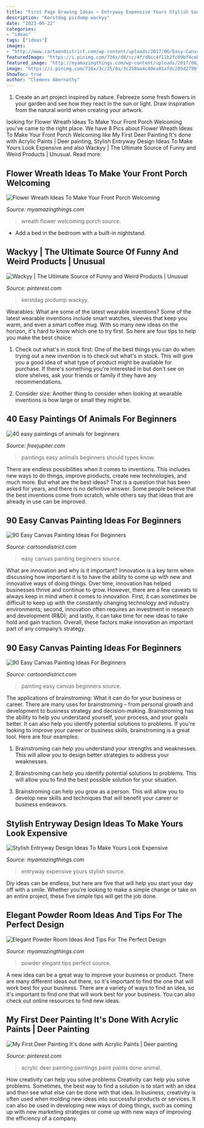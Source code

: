 ```yaml
---
title: "First Page Drawing Ideas ~ Entryway Expensive Yours Stylish Source"
description: "Kerstdag picdump wackyy"
date: "2023-06-22"
categories:
- "ideas"
tags: ["ideas"]
images:
- "http://www.cartoondistrict.com/wp-content/uploads/2017/06/Easy-Canvas-Painting-Ideas-For-Beginners0201.jpg"
featuredImage: "https://i.pinimg.com/736x/d8/cc/4f/d8cc4f11b2fc09bf4ceb85e4bf5197fe.jpg"
featured_image: "http://myamazingthings.com/wp-content/uploads/2017/08/entryway-ideas-4.png"
image: "https://i.pinimg.com/736x/3c/25/8a/3c258aa4c40ea81afdc205d279077814.jpg"
ShowToc: true
author: "Clemens Abernathy"
---
```



1. Create an art project inspired by nature. Febreeze some fresh flowers in your garden and see how they react in the sun or light. Draw inspiration from the natural world when creating your artwork.

	

		
looking for Flower Wreath Ideas To Make Your Front Porch Welcoming you've came to the right place. We have 8 Pics about Flower Wreath Ideas To Make Your Front Porch Welcoming like My First Deer Painting It&#039;s done with Acrylic Paints | Deer painting, Stylish Entryway Design Ideas To Make Yours Look Expensive and also Wackyy | The Ultimate Source of Funny and Weird Products | Unusual. Read more:
		
    
## Flower Wreath Ideas To Make Your Front Porch Welcoming

<img loading=lazy src="http://myamazingthings.com/wp-content/uploads/2017/07/flower-wreath-1.jpg" onerror="this.onerror=null;this.src='https://tse3.mm.bing.net/th?id=OIP.heR2IvaZF84yqQNwZIzEzwHaJ4&amp;pid=15.1';" alt="Flower Wreath Ideas To Make Your Front Porch Welcoming">

_Source: myamazingthings.com_

>wreath flower welcoming porch source. 

	

- Add a bed in the bedroom with a built-in nightstand.

    
## Wackyy | The Ultimate Source Of Funny And Weird Products | Unusual

<img loading=lazy src="https://i.pinimg.com/736x/3c/25/8a/3c258aa4c40ea81afdc205d279077814.jpg" onerror="this.onerror=null;this.src='https://tse2.mm.bing.net/th?id=OIP.amEdqbcArUL34_G9_cGF_AHaJ3&amp;pid=15.1';" alt="Wackyy | The Ultimate Source of Funny and Weird Products | Unusual">

_Source: pinterest.com_

>kerstdag picdump wackyy. 

	

Wearables: What are some of the latest wearable inventions?
Some of the latest wearable inventions include smart watches, sleeves that keep you warm, and even a smart coffee mug. With so many new ideas on the horizon, it's hard to know which one to try first. So here are four tips to help you make the best choice:
1. Check out what's in stock first: One of the best things you can do when trying out a new invention is to check out what's in stock. This will give you a good idea of what type of product might be available for purchase. If there's something you're interested in but don't see on store shelves, ask your friends or family if they have any recommendations.

2. Consider size: Another thing to consider when looking at wearable inventions is how large or small they might be.

    
## 40 Easy Paintings Of Animals For Beginners

<img loading=lazy src="http://www.freejupiter.com/wp-content/uploads/2017/03/easy-paintings-of-animals27.jpg" onerror="this.onerror=null;this.src='https://tse1.mm.bing.net/th?id=OIP.3kGqZeGJJwW1LvJyMyD-awHaJ4&amp;pid=15.1';" alt="40 easy paintings of animals for beginners">

_Source: freejupiter.com_

>paintings easy animals beginners should types know. 

	

There are endless possibilities when it comes to inventions. This includes new ways to do things, improve products, create new technologies, and much more. But what are the best ideas? That is a question that has been asked for years, and there is no definitive answer. Some people believe that the best inventions come from scratch, while others say that ideas that are already in use can be improved.

    
## 90 Easy Canvas Painting Ideas For Beginners

<img loading=lazy src="http://www.cartoondistrict.com/wp-content/uploads/2017/06/Easy-Canvas-Painting-Ideas-For-Beginners21-1.jpg" onerror="this.onerror=null;this.src='https://tse1.mm.bing.net/th?id=OIP.4OkhfQN4teidQ5dAVEC1JwHaJ4&amp;pid=15.1';" alt="90 Easy Canvas Painting Ideas For Beginners">

_Source: cartoondistrict.com_

>easy canvas painting beginners source. 

	

What are innovation and why is it important?
Innovation is a key term when discussing how important it is to have the ability to come up with new and innovative ways of doing things. Over time, innovation has helped businesses thrive and continue to grow. However, there are a few caveats to always keep in mind when it comes to innovation. First, it can sometimes be difficult to keep up with the constantly changing technology and industry environments; second, innovation often requires an investment in research and development (R&D); and lastly, it can take time for new ideas to take hold and gain traction. Overall, these factors make innovation an important part of any company’s strategy.

    
## 90 Easy Canvas Painting Ideas For Beginners

<img loading=lazy src="http://www.cartoondistrict.com/wp-content/uploads/2017/06/Easy-Canvas-Painting-Ideas-For-Beginners0201.jpg" onerror="this.onerror=null;this.src='https://tse2.mm.bing.net/th?id=OIP.hI1Tv4Y6Y5t2unCN60fbQgHaLc&amp;pid=15.1';" alt="90 Easy Canvas Painting Ideas For Beginners">

_Source: cartoondistrict.com_

>painting easy canvas beginners source. 

	

The applications of brainstroming: What it can do for your business or career.
There are many uses for brainstroming – from personal growth and development to business strategy and decision-making. Brainstroming has the ability to help you understand yourself, your process, and your goals better. It can also help you identify potential solutions to problems.
If you're looking to improve your career or business skills, brainstroming is a great tool. Here are four examples:

1) Brainstroming can help you understand your strengths and weaknesses. This will allow you to design better strategies to address your weaknesses.

2) Brainstroming can help you identify potential solutions to problems. This will allow you to find the best possible solution for your situation.

3) Brainstroming can help you grow as a person. This will allow you to develop new skills and techniques that will benefit your career or business endeavors.

    
## Stylish Entryway Design Ideas To Make Yours Look Expensive

<img loading=lazy src="http://myamazingthings.com/wp-content/uploads/2017/08/entryway-ideas-4.png" onerror="this.onerror=null;this.src='https://tse3.mm.bing.net/th?id=OIP.9mAPYq5ZExoAWqMFmKdn7wHaLG&amp;pid=15.1';" alt="Stylish Entryway Design Ideas To Make Yours Look Expensive">

_Source: myamazingthings.com_

>entryway expensive yours stylish source. 

	

Diy ideas can be endless, but here are five that will help you start your day off with a smile. Whether you're looking to make a simple change or take on an entire project, these five simple tips will get the job done.

    
## Elegant Powder Room Ideas And Tips For The Perfect Design

<img loading=lazy src="http://myamazingthings.com/wp-content/uploads/2017/10/powder-room-1-.jpg" onerror="this.onerror=null;this.src='https://tse3.mm.bing.net/th?id=OIP.bc9oSxq-U60CZt82kKol6gHaLH&amp;pid=15.1';" alt="Elegant Powder Room Ideas And Tips For The Perfect Design">

_Source: myamazingthings.com_

>powder elegant tips perfect source. 

	

A new idea can be a great way to improve your business or product. There are many different ideas out there, so it's important to find the one that will work best for your business. There are a variety of ways to find an idea, so it's important to find one that will work best for your business. You can also check out online resources to find new ideas.

    
## My First Deer Painting It&#039;s Done With Acrylic Paints | Deer Painting

<img loading=lazy src="https://i.pinimg.com/736x/d8/cc/4f/d8cc4f11b2fc09bf4ceb85e4bf5197fe.jpg" onerror="this.onerror=null;this.src='https://tse3.mm.bing.net/th?id=OIP.ODgV8V8Rc9r1Mk8Vh9ijUAHaLI&amp;pid=15.1';" alt="My First Deer Painting It&#039;s done with Acrylic Paints | Deer painting">

_Source: pinterest.com_

>acrylic deer painting paintings paint paints done animal. 

	

How creativity can help you solve problems
Creativity can help you solve problems. Sometimes, the best way to find a solution is to start with an idea and then see what else can be done with that idea. In business, creativity is often used when molding new ideas into successful products or services. It can also be used in developing new ways of doing things, such as coming up with new marketing strategies or come up with new ways of improving the efficiency of a company.


